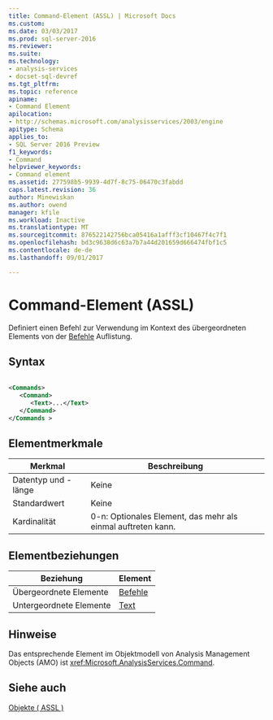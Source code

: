 ```yaml
---
title: Command-Element (ASSL) | Microsoft Docs
ms.custom: 
ms.date: 03/03/2017
ms.prod: sql-server-2016
ms.reviewer: 
ms.suite: 
ms.technology:
- analysis-services
- docset-sql-devref
ms.tgt_pltfrm: 
ms.topic: reference
apiname:
- Command Element
apilocation:
- http://schemas.microsoft.com/analysisservices/2003/engine
apitype: Schema
applies_to:
- SQL Server 2016 Preview
f1_keywords:
- Command
helpviewer_keywords:
- Command element
ms.assetid: 277598b5-9939-4d7f-8c75-06470c3fabdd
caps.latest.revision: 36
author: Minewiskan
ms.author: owend
manager: kfile
ms.workload: Inactive
ms.translationtype: MT
ms.sourcegitcommit: 876522142756bca05416a1afff3cf10467f4c7f1
ms.openlocfilehash: bd3c9638d6c63a7b7a44d201659d666474fbf1c5
ms.contentlocale: de-de
ms.lasthandoff: 09/01/2017

---
```

# <a name="command-element-assl"></a>Command-Element (ASSL)
  Definiert einen Befehl zur Verwendung im Kontext des übergeordneten Elements von der [Befehle](../../../analysis-services/scripting/collections/commands-element-assl.md) Auflistung.  
  
## <a name="syntax"></a>Syntax  
  
```xml  
  
<Commands>  
   <Command>  
      <Text>...</Text>  
   </Command>  
</Commands >  
```  
  
## <a name="element-characteristics"></a>Elementmerkmale  
  
|Merkmal|Beschreibung|  
|--------------------|-----------------|  
|Datentyp und -länge|Keine|  
|Standardwert|Keine|  
|Kardinalität|0-n: Optionales Element, das mehr als einmal auftreten kann.|  
  
## <a name="element-relationships"></a>Elementbeziehungen  
  
|Beziehung|Element|  
|------------------|-------------|  
|Übergeordnete Elemente|[Befehle](../../../analysis-services/scripting/collections/commands-element-assl.md)|  
|Untergeordnete Elemente|[Text](../../../analysis-services/scripting/properties/text-element-assl.md)|  
  
## <a name="remarks"></a>Hinweise  
 Das entsprechende Element im Objektmodell von Analysis Management Objects (AMO) ist <xref:Microsoft.AnalysisServices.Command>.  
  
## <a name="see-also"></a>Siehe auch  
 [Objekte &#40; ASSL &#41;](../../../analysis-services/scripting/objects/objects-assl.md)  
  
  

